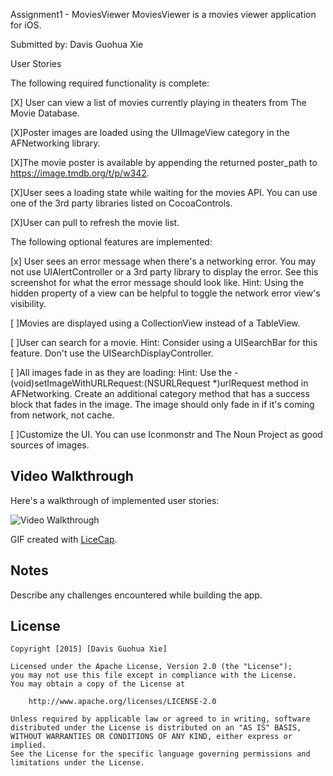 Assignment1 - MoviesViewer
MoviesViewer is a movies viewer application for iOS.

Submitted by: Davis Guohua Xie


User Stories

The following required functionality is complete: 

[X] User can view a list of movies currently playing in theaters from The Movie Database.

[X]Poster images are loaded using the UIImageView category in the AFNetworking library.

[X]The movie poster is available by appending the returned poster_path to https://image.tmdb.org/t/p/w342.

[X]User sees a loading state while waiting for the movies API. You can use one of the 3rd party libraries listed on CocoaControls.

[X]User can pull to refresh the movie list.

The following optional features are implemented:

[x] User sees an error message when there's a networking error. You may not use UIAlertController or a 3rd party library to display the error. See this screenshot for what the error message should look like.
Hint: Using the hidden property of a view can be helpful to toggle the network error view's visibility.

[ ]Movies are displayed using a CollectionView instead of a TableView.

[ ]User can search for a movie.
Hint: Consider using a UISearchBar for this feature. Don't use the UISearchDisplayController.

[ ]All images fade in as they are loading:
Hint: Use the - (void)setImageWithURLRequest:(NSURLRequest *)urlRequest method in AFNetworking. Create an additional category method that has a success block that fades in the image. The image should only fade in if it's coming from network, not cache.

[ ]Customize the UI. You can use Iconmonstr and The Noun Project as good sources of images.
 
 
 ## Video Walkthrough 

Here's a walkthrough of implemented user stories:

<img src=' ' title='Video Walkthrough' width='' alt='Video Walkthrough' />

GIF created with [LiceCap](http://www.cockos.com/licecap/).

## Notes

Describe any challenges encountered while building the app.

## License



    Copyright [2015] [Davis Guohua Xie]

    Licensed under the Apache License, Version 2.0 (the "License");
    you may not use this file except in compliance with the License.
    You may obtain a copy of the License at

        http://www.apache.org/licenses/LICENSE-2.0

    Unless required by applicable law or agreed to in writing, software
    distributed under the License is distributed on an "AS IS" BASIS,
    WITHOUT WARRANTIES OR CONDITIONS OF ANY KIND, either express or implied.
    See the License for the specific language governing permissions and
    limitations under the License.



